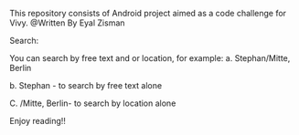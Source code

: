 This repository consists of Android project aimed as a code challenge for Vivy.
@Written By Eyal Zisman

Search:

You can search by free text and or location, for example:
a. Stephan/Mitte, Berlin

b. Stephan - to search by free text alone

C. /Mitte, Berlin- to search by location alone

Enjoy reading!!